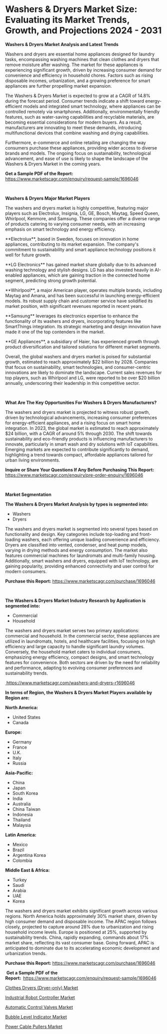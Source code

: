 <p><h1>Washers & Dryers Market Size: Evaluating its Market Trends, Growth, and Projections 2024 - 2031</h1></p><p><strong>Washers & Dryers Market Analysis and Latest Trends</strong></p>
<p><p>Washers and dryers are essential home appliances designed for laundry tasks, encompassing washing machines that clean clothes and dryers that remove moisture after washing. The market for these appliances is experiencing significant growth, driven by increasing consumer demand for convenience and efficiency in household chores. Factors such as rising disposable incomes, urbanization, and a growing preference for smart appliances are further propelling market expansion.</p><p>The Washers & Dryers Market is expected to grow at a CAGR of 14.8% during the forecast period. Consumer trends indicate a shift toward energy-efficient models and integrated smart technology, where appliances can be controlled remotely via smartphones. Additionally, environmentally friendly features, such as water-saving capabilities and recyclable materials, are becoming essential considerations for modern buyers. As a result, manufacturers are innovating to meet these demands, introducing multifunctional devices that combine washing and drying capabilities.</p><p>Furthermore, e-commerce and online retailing are changing the way consumers purchase these appliances, providing wider access to diverse brands and models. The ongoing focus on sustainability, technological advancement, and ease of use is likely to shape the landscape of the Washers & Dryers Market in the coming years.</p></p>
<p><strong>Get a Sample PDF of the Report:&nbsp;</strong> <a href="https://www.marketscagr.com/enquiry/request-sample/1696046?utm_campaign=1262&utm_medium=2&utm_source=Github&utm_content=ia&utm_term=19102024&utm_id=washers-dryers">https://www.marketscagr.com/enquiry/request-sample/1696046</a></p>
<p>&nbsp;</p>
<p><strong>Washers & Dryers Major Market Players</strong></p>
<p><p>The washers and dryers market is highly competitive, featuring major players such as Electrolux, Insignia, LG, GE, Bosch, Maytag, Speed Queen, Whirlpool, Kenmore, and Samsung. These companies offer a diverse range of products catering to varying consumer needs, with an increasing emphasis on smart technology and energy efficiency.</p><p>**Electrolux**, based in Sweden, focuses on innovation in home appliances, contributing to its market expansion. The company's commitment to sustainability and smart appliance technology positions it well for future growth.</p><p>**LG Electronics** has gained market share globally due to its advanced washing technology and stylish designs. LG has also invested heavily in AI-enabled appliances, which are gaining traction in the connected home segment, predicting strong growth potential.</p><p>**Whirlpool**, a major American player, operates multiple brands, including Maytag and Amana, and has been successful in launching energy-efficient models. Its robust supply chain and customer service have solidified its market position, with significant revenues reported in recent years.</p><p>**Samsung** leverages its electronics expertise to enhance the functionality of its washers and dryers, incorporating features like SmartThings integration. Its strategic marketing and design innovation have made it one of the top contenders in the market.</p><p>**GE Appliances**, a subsidiary of Haier, has experienced growth through product diversification and tailored solutions for different market segments. </p><p>Overall, the global washers and dryers market is poised for substantial growth, estimated to reach approximately $22 billion by 2028. Companies that focus on sustainability, smart technologies, and consumer-centric innovations are likely to dominate the landscape. Current sales revenues for top players, such as Whirlpool and LG, were reported to be over $20 billion annually, underscoring their leadership in this competitive sector.</p></p>
<p>&nbsp;</p>
<p><strong>What Are The Key Opportunities For Washers & Dryers Manufacturers?</strong></p>
<p><p>The washers and dryers market is projected to witness robust growth, driven by technological advancements, increasing consumer preferences for energy-efficient appliances, and a rising focus on smart home integration. In 2023, the global market is estimated to reach approximately $24 billion, with a CAGR of around 5% through 2030. The shift towards sustainability and eco-friendly products is influencing manufacturers to innovate, particularly in smart wash and dry solutions with IoT capabilities. Emerging markets are expected to contribute significantly to demand, highlighting a trend towards compact, affordable appliances tailored for urban living environments.</p></p>
<p><strong>Inquire or Share Your Questions If Any Before Purchasing This Report:</strong> <a href="https://www.marketscagr.com/enquiry/pre-order-enquiry/1696046?utm_campaign=1262&utm_medium=2&utm_source=Github&utm_content=ia&utm_term=19102024&utm_id=washers-dryers">https://www.marketscagr.com/enquiry/pre-order-enquiry/1696046</a></p>
<p>&nbsp;</p>
<p><strong>Market Segmentation</strong></p>
<p><strong>The Washers & Dryers Market Analysis by types is segmented into:</strong></p>
<p><ul><li>Washers</li><li>Dryers</li></ul></p>
<p><p>The washers and dryers market is segmented into several types based on functionality and design. Key categories include top-loading and front-loading washers, each offering unique loading convenience and efficiency. Dryers are classified into vented, condenser, and heat pump models, varying in drying methods and energy consumption. The market also features commercial machines for laundromats and multi-family housing. Additionally, smart washers and dryers, equipped with IoT technology, are gaining popularity, providing enhanced connectivity and user control for modern consumers.</p></p>
<p><strong>Purchase this Report:&nbsp;</strong><a href="https://www.marketscagr.com/purchase/1696046?utm_campaign=1262&utm_medium=2&utm_source=Github&utm_content=ia&utm_term=19102024&utm_id=washers-dryers">https://www.marketscagr.com/purchase/1696046</a></p>
<p>&nbsp;</p>
<p><strong>The Washers & Dryers Market Industry Research by Application is segmented into:</strong></p>
<p><ul><li>Commercial</li><li>Household</li></ul></p>
<p><p>The washers and dryers market serves two primary applications: commercial and household. In the commercial sector, these appliances are utilized in laundromats, hotels, and healthcare facilities, focusing on high efficiency and large capacity to handle significant laundry volumes. Conversely, the household market caters to individual consumers, emphasizing energy efficiency, compact designs, and smart technology features for convenience. Both sectors are driven by the need for reliability and performance, adapting to evolving consumer preferences and sustainability trends.</p></p>
<p><a href="https://www.marketscagr.com/washers-and-dryers-r1696046?utm_campaign=1262&utm_medium=2&utm_source=Github&utm_content=ia&utm_term=19102024&utm_id=washers-dryers">&nbsp;https://www.marketscagr.com/washers-and-dryers-r1696046</a></p>
<p><strong>In terms of Region, the Washers & Dryers Market Players available by Region are:</strong></p>
<p>
    <p> <strong> North America: </strong>
        <ul>
            <li>United States</li>
            <li>Canada</li>
        </ul>
        </p> 
    <p> <strong> Europe: </strong>
        <ul>
            <li>Germany</li>
            <li>France</li>
            <li>U.K.</li>
            <li>Italy</li>
            <li>Russia</li>
        </ul>
        </p> 
    <p> <strong> Asia-Pacific: </strong>
        <ul>
            <li>China</li>
            <li>Japan</li>
            <li>South Korea</li>
            <li>India</li>
            <li>Australia</li>
            <li>China Taiwan</li>
            <li>Indonesia</li>
            <li>Thailand</li>
            <li>Malaysia</li>
        </ul>
        </p> 
    <p> <strong> Latin America: </strong>
        <ul>
            <li>Mexico</li>
            <li>Brazil</li>
            <li>Argentina Korea</li>
            <li>Colombia</li>
        </ul>
        </p> 
    <p> <strong> Middle East & Africa: </strong>
        <ul>
            <li>Turkey</li>
            <li>Saudi</li>
            <li>Arabia</li>
            <li>UAE</li>
            <li>Korea</li>
        </ul>
    </p>
    </p>
<p><p>The washers and dryers market exhibits significant growth across various regions. North America holds approximately 30% market share, driven by high consumer demand and disposable income. The APAC region follows closely, projected to capture around 28% due to urbanization and rising household income levels. Europe is positioned at 25%, supported by sustainability trends. China, rapidly expanding, commands about 17% market share, reflecting its vast consumer base. Going forward, APAC is anticipated to dominate due to its accelerating economic development and urbanization trends.</p></p>
<p><strong>Purchase this Report: </strong><a href="https://www.marketscagr.com/purchase/1696046?utm_campaign=1262&utm_medium=2&utm_source=Github&utm_content=ia&utm_term=19102024&utm_id=washers-dryers">https://www.marketscagr.com/purchase/1696046</a></p>
<p>&nbsp;<strong>Get a Sample PDF of the Report:&nbsp;&nbsp;</strong><a href="https://www.marketscagr.com/enquiry/request-sample/1696046?utm_campaign=1262&utm_medium=2&utm_source=Github&utm_content=ia&utm_term=19102024&utm_id=washers-dryers">https://www.marketscagr.com/enquiry/request-sample/1696046</a></p>
<p><strong></strong></p>
<p><p><a href="https://github.com/joannesouthgate/Market-Research-Report-List-5/blob/main/clothes-dryers-dryer-only-market.md?utm_campaign=1262&utm_medium=2&utm_source=Github&utm_content=ia&utm_term=19102024&utm_id=washers-dryers">Clothes Dryers (Dryer-only) Market</a></p><p><a href="https://issuu.com/reportprime-2/docs/industrial-robot-controller-market-_f940876af3346f?utm_campaign=1262&utm_medium=2&utm_source=Github&utm_content=ia&utm_term=19102024&utm_id=washers-dryers">Industrial Robot Controller Market</a></p><p><a href="https://issuu.com/reportprime-2/docs/automatic-control-valves-market-siz_1b16600e106b7e?utm_campaign=1262&utm_medium=2&utm_source=Github&utm_content=ia&utm_term=19102024&utm_id=washers-dryers">Automatic Control Valves Market</a></p><p><a href="https://www.linkedin.com/pulse/navigating-global-bubble-level-indicator-market-landscape-trends-sromf?utm_campaign=1262&utm_medium=2&utm_source=Github&utm_content=ia&utm_term=19102024&utm_id=washers-dryers">Bubble Level Indicator Market</a></p><p><a href="https://www.linkedin.com/pulse/power-cable-pullers-market-global-insights-sales-trends-2024-g3yff?utm_campaign=1262&utm_medium=2&utm_source=Github&utm_content=ia&utm_term=19102024&utm_id=washers-dryers">Power Cable Pullers Market</a></p></p>
